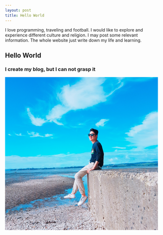 ```yaml
---
layout: post
title: Hello World
---
```


I love programming, traveling and football. I would like to explore and experience different culture and religion. I may post some relevant information. The whole website just write down my life and learning.
## Hello World
### I create my blog, but I can not grasp it
![_config.yml](/images/profile.jpg "_config.yml")


